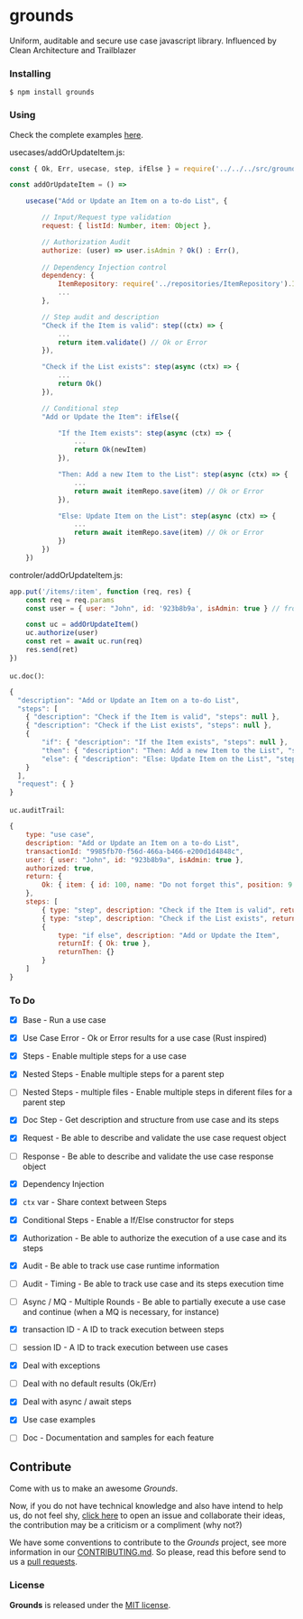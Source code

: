 # grounds
Uniform, auditable and secure use case javascript library. Influenced by Clean Architecture and Trailblazer

### Installing
    $ npm install grounds

### Using

Check the complete examples [here](https://github.com/dalssoft/grounds/tree/master/examples). 

usecases/addOrUpdateItem.js:
```javascript
const { Ok, Err, usecase, step, ifElse } = require('../../../src/grounds')

const addOrUpdateItem = () =>

    usecase("Add or Update an Item on a to-do List", {

        // Input/Request type validation 
        request: { listId: Number, item: Object },

        // Authorization Audit  
        authorize: (user) => user.isAdmin ? Ok() : Err(),
        
        // Dependency Injection control  
        dependency: {
            ItemRepository: require('../repositories/ItemRepository').ItemRepository,
            ...
        },

        // Step audit and description
        "Check if the Item is valid": step((ctx) => {
            ...
            return item.validate() // Ok or Error
        }),

        "Check if the List exists": step(async (ctx) => {
            ...
            return Ok()
        }),

        // Conditional step
        "Add or Update the Item": ifElse({

            "If the Item exists": step(async (ctx) => {
                ...
                return Ok(newItem)
            }),

            "Then: Add a new Item to the List": step(async (ctx) => {
                ...
                return await itemRepo.save(item) // Ok or Error
            }),

            "Else: Update Item on the List": step(async (ctx) => {
                ...
                return await itemRepo.save(item) // Ok or Error
            })
        })
    })
```

controler/addOrUpdateItem.js:
```javascript
app.put('/items/:item', function (req, res) {
    const req = req.params
    const user = { user: "John", id: '923b8b9a', isAdmin: true } // from session

    const uc = addOrUpdateItem()
    uc.authorize(user)
    const ret = await uc.run(req)
    res.send(ret)
})
```

`uc.doc()`:
```javascript
{
  "description": "Add or Update an Item on a to-do List",
  "steps": [
    { "description": "Check if the Item is valid", "steps": null },
    { "description": "Check if the List exists", "steps": null },
    { 
        "if": { "description": "If the Item exists", "steps": null },
        "then": { "description": "Then: Add a new Item to the List", "steps": null },
        "else": { "description": "Else: Update Item on the List", "steps": null }
    }
  ],
  "request": { }
}
```

`uc.auditTrail`:
```javascript
{
    type: "use case",
    description: "Add or Update an Item on a to-do List",
    transactionId: "9985fb70-f56d-466a-b466-e200d1d4848c",
    user: { user: "John", id: "923b8b9a", isAdmin: true },
    authorized: true,
    return: {
        Ok: { item: { id: 100, name: "Do not forget this", position: 9 } }
    },
    steps: [
        { type: "step", description: "Check if the Item is valid", return: {} },
        { type: "step", description: "Check if the List exists", return: {} },
        {
            type: "if else", description: "Add or Update the Item",
            returnIf: { Ok: true },
            returnThen: {}
        }
    ]
}
```

### To Do
- [X] Base - Run a use case
- [X] Use Case Error - Ok or Error results for a use case (Rust inspired) 
- [X] Steps - Enable multiple steps for a use case
- [X] Nested Steps - Enable multiple steps for a parent step
- [ ] Nested Steps - multiple files - Enable multiple steps in diferent files for a parent step
- [X] Doc Step - Get description and structure from use case and its steps 
- [X] Request - Be able to describe and validate the use case request object 
- [ ] Response - Be able to describe and validate the use case response object 
- [X] Dependency Injection
- [X] `ctx` var - Share context between Steps 
- [X] Conditional Steps - Enable a If/Else constructor for steps
- [X] Authorization - Be able to authorize the execution of a use case and its steps
- [X] Audit - Be able to track use case runtime information 
- [ ] Audit - Timing - Be able to track use case and its steps execution time 
- [ ] Async / MQ - Multiple Rounds - Be able to partially execute a use case and continue (when a MQ is necessary, for instance) 
- [X] transaction ID - A ID to track execution between steps
- [ ] session ID - A ID to track execution between use cases
- [X] Deal with exceptions
- [ ] Deal with no default results (Ok/Err)
- [X] Deal with async / await steps
- [X] Use case examples
- [ ] Doc - Documentation and samples for each feature 


## Contribute
Come with us to make an awesome *Grounds*.

Now, if you do not have technical knowledge and also have intend to help us, do not feel shy, [click here](https://github.com/dalssoft/grounds/issues) to open an issue and collaborate their ideas, the contribution may be a criticism or a compliment (why not?)

We have some conventions to contribute to the *Grounds* project, see more information in our [CONTRIBUTING.md](CONTRIBUTING.md). So please, read this before send to us a [pull requests](https://github.com/dalssoft/grounds/pulls).

### License

**Grounds** is released under the
[MIT license](https://github.com/dalssoft/grounds/blob/development/LICENSE.md).